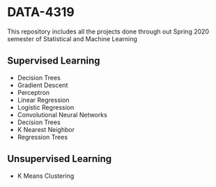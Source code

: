 # DATA-4319
This repository includes all the projects done through out Spring 2020 semester of Statistical and Machine Learning

## Supervised Learning

- Decision Trees
- Gradient Descent
- Perceptron
- Linear Regression
- Logistic Regression
- Convolutional Neural Networks
- Decision Trees
- K Nearest Neighbor
- Regression Trees


## Unsupervised Learning

- K Means Clustering
